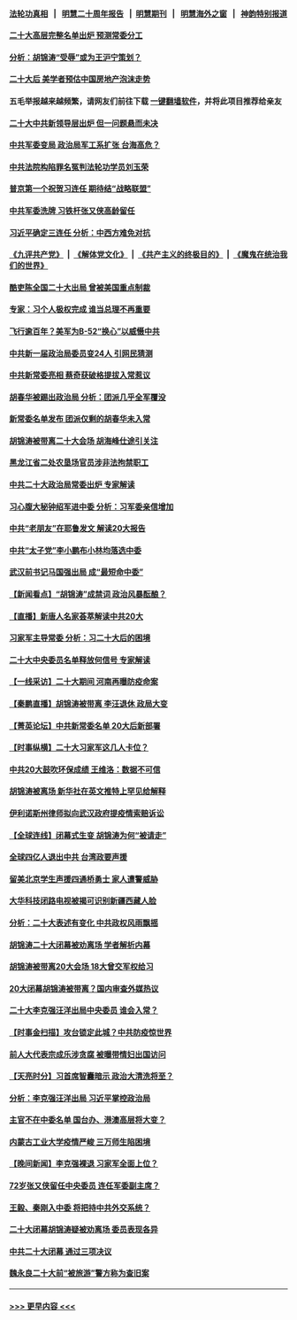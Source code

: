 #### [法轮功真相](https://github.com/gfw-breaker/truth/blob/master/README.md?t=0) &nbsp;&nbsp;|&nbsp;&nbsp; [明慧二十周年报告](https://github.com/gfw-breaker/mh-reports/blob/master/README.md?t=0) &nbsp;&nbsp;|&nbsp;&nbsp;[明慧期刊](https://github.com/gfw-breaker/mh-qikan) &nbsp;&nbsp;|&nbsp;&nbsp; [明慧海外之窗](https://github.com/gfw-breaker/mh-news/blob/master/README.md?t=0) &nbsp;&nbsp;|&nbsp;&nbsp; [神韵特别报道](https://github.com/gfw-breaker/mh-news/blob/master/shenyun.md?t=0)
#### [二十大高层完整名单出炉 预测常委分工](../pages/nsc413/n13851153.md?t=10240050) 
#### [分析：胡锦涛“受辱”或为王沪宁策划？](../pages/nsc413/n13851291.md?t=10240050) 
#### [二十大后 美学者预估中国房地产泡沫走势](../pages/nsc413/n13851281.md?t=10240050) 
#### 五毛举报越来越频繁，请网友们前往下载 [一键翻墙软件](https://github.com/gfw-breaker/ssr-accounts)，并将此项目推荐给亲友
#### [二十大中共新领导层出炉 但一问题悬而未决](../pages/nsc413/n13851272.md?t=10240050) 
#### [中共军委变局 政治局军工系扩张 台海高危？](../pages/nsc413/n13851204.md?t=10240050) 
#### [中共法院构陷罪名冤判法轮功学员刘玉荣](../pages/nsc413/n13850139.md?t=10240050) 
#### [普京第一个祝贺习连任 期待结“战略联盟”](../pages/nsc413/n13851195.md?t=10240050) 
#### [中共军委洗牌 习铁杆张又侠高龄留任](../pages/nsc413/n13851188.md?t=10240050) 
#### [习近平确定三连任 分析：中西方难免对抗](../pages/nsc413/n13851171.md?t=10240050) 
#### [《九评共产党》](https://github.com/begood0513/9ping.md/blob/master/README.md) &nbsp;|&nbsp; [《解体党文化》](../../../../jtdwh.md/blob/master/README.md)  &nbsp;|&nbsp; [《共产主义的终极目的》](../../../../gczydzjmd.md/blob/master/README.md) &nbsp;|&nbsp; [《魔鬼在统治我们的世界》](../../../../mgztzwmdsj.md/blob/master/README.md) 
#### [酷吏陈全国二十大出局 曾被美国重点制裁](../pages/nsc413/n13851159.md?t=10240050) 
#### [专家：习个人极权完成 谁当总理不再重要](../pages/nsc413/n13851160.md?t=10240050) 
#### [飞行逾百年？美军为B-52“换心”以威慑中共](../pages/nsc413/n13850432.md?t=10240050) 
#### [中共新一届政治局委员变24人 引网民猜测](../pages/nsc413/n13851152.md?t=10240050) 
#### [中共新常委亮相 蔡奇获破格提拔入常惹议](../pages/nsc413/n13851119.md?t=10240050) 
#### [胡春华被踢出政治局 分析：团派几乎全军覆没](../pages/nsc413/n13851117.md?t=10240050) 
#### [新常委名单发布 团派仅剩的胡春华未入常](../pages/nsc413/n13851052.md?t=10240050) 
#### [胡锦涛被带离二十大会场 胡海峰仕途引关注](../pages/nsc413/n13851099.md?t=10240050) 
#### [黑龙江省二处农垦场官员涉非法拘禁职工](../pages/nsc413/n13851061.md?t=10240050) 
#### [中共二十大政治局常委出炉 专家解读](../pages/nsc413/n13851060.md?t=10240050) 
#### [习心腹大秘钟绍军进中委 分析：习军委亲信增加](../pages/nsc413/n13851049.md?t=10240050) 
#### [中共“老朋友”在耶鲁发文 解读20大报告](../pages/nsc413/n13850994.md?t=10240050) 
#### [中共“太子党”李小鹏布小林均落选中委](../pages/nsc413/n13851040.md?t=10240050) 
#### [武汉前书记马国强出局 成“最短命中委”](../pages/nsc413/n13851033.md?t=10240050) 
#### [【新闻看点】“胡锦涛”成禁词 政治风暴酝酿？](../pages/nsc413/n13851014.md?t=10240050) 
#### [【直播】新唐人名家荟萃解读中共20大](../pages/nsc413/n13848834.md?t=10240050) 
#### [习家军主导常委 分析：习二十大后的困境](../pages/nsc413/n13850943.md?t=10240050) 
#### [二十大中央委员名单释放何信号 专家解读](../pages/nsc413/n13850992.md?t=10240050) 
#### [【一线采访】二十大期间 河南再曝防疫命案](../pages/nsc413/n13851002.md?t=10240050) 
#### [【秦鹏直播】胡锦涛被带离 李汪退休 政局大变](../pages/nsc413/n13851011.md?t=10240050) 
#### [【菁英论坛】中共新常委名单 20大后新部署](../pages/nsc413/n13850989.md?t=10240050) 
#### [【时事纵横】二十大习家军这几人卡位？](../pages/nsc413/n13850886.md?t=10240050) 
#### [中共20大鼓吹环保成绩 王维洛：数据不可信](../pages/nsc413/n13850968.md?t=10240050) 
#### [胡锦涛被离场 新华社在英文推特上罕见给解释](../pages/nsc413/n13850983.md?t=10240050) 
#### [伊利诺斯州律师拟向武汉政府提疫情索赔诉讼](../pages/nsc413/n13850990.md?t=10240050) 
#### [【全球连线】闭幕式生变 胡锦涛为何“被请走”](../pages/nsc413/n13850986.md?t=10240050) 
#### [全球四亿人退出中共 台湾政要声援](../pages/nsc413/n13850772.md?t=10240050) 
#### [留美北京学生声援四通桥勇士 家人遭警威胁](../pages/nsc413/n13850956.md?t=10240050) 
#### [大华科技闭路电视被揭可识别新疆西藏人脸](../pages/nsc413/n13850948.md?t=10240050) 
#### [分析：二十大表述有变化 中共政权风雨飘摇](../pages/nsc413/n13850913.md?t=10240050) 
#### [胡锦涛二十大闭幕被劝离场 学者解析内幕](../pages/nsc413/n13850666.md?t=10240050) 
#### [胡锦涛被带离20大会场 18大曾交军权给习](../pages/nsc413/n13850922.md?t=10240050) 
#### [20大闭幕胡锦涛被带离？国内审查外媒热议](../pages/nsc413/n13850912.md?t=10240050) 
#### [二十大李克强汪洋出局中央委员 谁会入常？](../pages/nsc413/n13850746.md?t=10240050) 
#### [【时事金扫描】攻台锁定此城？中共防疫惊世界](../pages/nsc413/n13850478.md?t=10240050) 
#### [前人大代表宗成乐涉贪腐 被曝带情妇出国访问](../pages/nsc413/n13850809.md?t=10240050) 
#### [【天亮时分】习首席智囊暗示 政治大清洗将至？](../pages/nsc413/n13850881.md?t=10240050) 
#### [分析：李克强汪洋出局 习近平掌控政治局](../pages/nsc413/n13850761.md?t=10240050) 
#### [主官不在中委名单 国台办、港澳高层将大变？](../pages/nsc413/n13850754.md?t=10240050) 
#### [内蒙古工业大学疫情严峻 三万师生陷困境](../pages/nsc413/n13850740.md?t=10240050) 
#### [【晚间新闻】李克强裸退 习家军全面上位？](../pages/nsc413/n13850709.md?t=10240050) 
#### [72岁张又侠留任中央委员 连任军委副主席？](../pages/nsc413/n13850712.md?t=10240050) 
#### [王毅、秦刚入中委 将把持中共外交系统？](../pages/nsc413/n13850687.md?t=10240050) 
#### [二十大闭幕胡锦涛疑被劝离场 委员表现各异](../pages/nsc413/n13850610.md?t=10240050) 
#### [中共二十大闭幕 通过三项决议](../pages/nsc413/n13850677.md?t=10240050) 
#### [魏永良二十大前“被旅游”警方称为查旧案](../pages/nsc413/n13850621.md?t=10240050) 

----
#### [ >>> 更早内容 <<< ](../indexes/nsc413-earlier.md)
